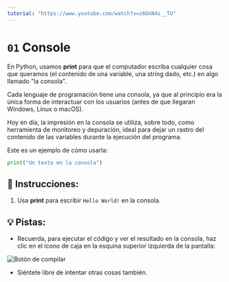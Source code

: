 ```yaml
---
tutorial: "https://www.youtube.com/watch?v=z6OnN4s__TU"
---
```


# `01` Console

En Python, usamos **print** para que el computador escriba cualquier cosa que queramos (el contenido de una variable, una string dado, etc.) en algo llamado "la consola".

Cada lenguaje de programación tiene una consola, ya que al principio era la única forma de interactuar con los usuarios (antes de que llegaran Windows, Linux o macOS).

Hoy en día, la impresión en la consola se utiliza, sobre todo, como herramienta de monitoreo y depuración, ideal para dejar un rastro del contenido de las variables durante la ejecución del programa.

Este es un ejemplo de cómo usarla:

```py
print("Un texto en la consola")
```

## 📝 Instrucciones:

1. Usa **print** para escribir `Hello World!` en la consola. 

## 💡 Pistas:

+ Recuerda, para ejecutar el código y ver el resultado en la consola, haz clic en el ícono de caja en la esquina superior izquierda de la pantalla:

![Botón de compilar](https://github.com/4GeeksAcademy/python-beginner-programming-exercises/blob/1d9d7f83b678411be8ff9efc3bad9dab4265d057/.learn/assets/run-exercise.png?raw=true)

+ Siéntete libre de intentar otras cosas también.
